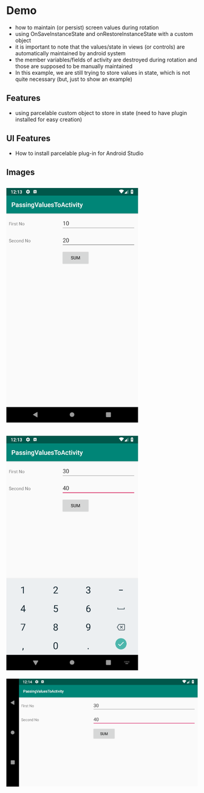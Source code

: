 # Demo
- how to maintain (or persist) screen values during rotation
- using OnSaveInstanceState and onRestoreInstanceState with a custom object
- it is important to note that the values/state in views (or controls) are automatically maintained by android system 
- the member variables/fields of activity are destroyed during rotation and those are supposed to be manually maintained
- In this example, we are still trying to store values in state, which is not quite necessary (but, just to show an example)


## Features
- using parcelable custom object to store in state (need to have plugin installed for easy creation)

## UI Features
- How to install parcelable plug-in for Android Studio

## Images

![01.png](images/01.png?raw=true "01.png")
---
![02.png](images/02.png?raw=true "02.png")
---
![03.png](images/03.png?raw=true "03.png")
